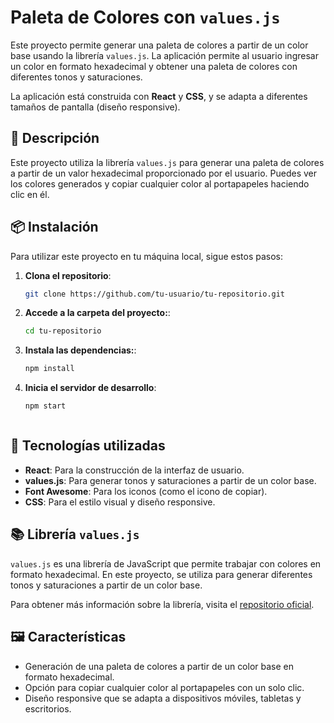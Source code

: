 # Paleta de Colores con `values.js`

Este proyecto permite generar una paleta de colores a partir de un color base usando la librería `values.js`. La aplicación permite al usuario ingresar un color en formato hexadecimal y obtener una paleta de colores con diferentes tonos y saturaciones.

La aplicación está construida con **React** y **CSS**, y se adapta a diferentes tamaños de pantalla (diseño responsive).

## 🚀 Descripción

Este proyecto utiliza la librería `values.js` para generar una paleta de colores a partir de un valor hexadecimal proporcionado por el usuario. Puedes ver los colores generados y copiar cualquier color al portapapeles haciendo clic en él.

## 📦 Instalación

Para utilizar este proyecto en tu máquina local, sigue estos pasos:

1. **Clona el repositorio**:
   ```bash
   git clone https://github.com/tu-usuario/tu-repositorio.git

2. **Accede a la carpeta del proyecto:**:
   ```bash
   cd tu-repositorio

3. **Instala las dependencias:**:
   ```bash
   npm install

4. **Inicia el servidor de desarrollo**:
   ```bash
   npm start



## 🎨 Tecnologías utilizadas

- **React**: Para la construcción de la interfaz de usuario.
- **values.js**: Para generar tonos y saturaciones a partir de un color base.
- **Font Awesome**: Para los iconos (como el icono de copiar).
- **CSS**: Para el estilo visual y diseño responsive.

## 📚 Librería `values.js`

`values.js` es una librería de JavaScript que permite trabajar con colores en formato hexadecimal. En este proyecto, se utiliza para generar diferentes tonos y saturaciones a partir de un color base.

Para obtener más información sobre la librería, visita el [repositorio oficial](https://noeldelgado.github.io/values.js/).

## 🖼️ Características

- Generación de una paleta de colores a partir de un color base en formato hexadecimal.
- Opción para copiar cualquier color al portapapeles con un solo clic.
- Diseño responsive que se adapta a dispositivos móviles, tabletas y escritorios.
